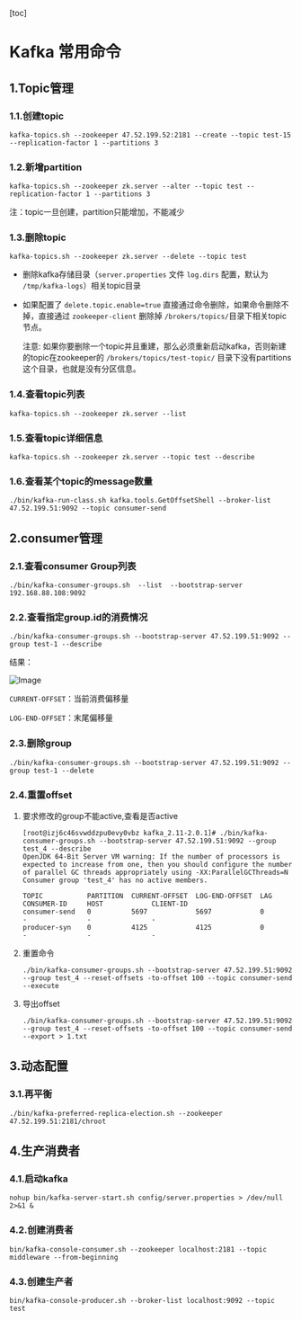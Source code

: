 [toc]



# Kafka 常用命令

## 1.Topic管理
### 1.1.创建topic
```
kafka-topics.sh --zookeeper 47.52.199.52:2181 --create --topic test-15 --replication-factor 1 --partitions 3
```
### 1.2.新增partition
```
kafka-topics.sh --zookeeper zk.server --alter --topic test --replication-factor 1 --partitions 3
```
注：topic一旦创建，partition只能增加，不能减少
### 1.3.删除topic
```
kafka-topics.sh --zookeeper zk.server --delete --topic test 
```
- 删除kafka存储目录（`server.properties` 文件 `log.dirs` 配置，默认为 `/tmp/kafka-logs`）相关topic目录

- 如果配置了 `delete.topic.enable=true` 直接通过命令删除，如果命令删除不掉，直接通过 `zookeeper-client` 删除掉 `/brokers/topics/`目录下相关topic节点。

  注意: 如果你要删除一个topic并且重建，那么必须重新启动kafka，否则新建的topic在zookeeper的 `/brokers/topics/test-topic/` 目录下没有partitions这个目录，也就是没有分区信息。
### 1.4.查看topic列表
```
kafka-topics.sh --zookeeper zk.server --list
```
### 1.5.查看topic详细信息
```
kafka-topics.sh --zookeeper zk.server --topic test --describe
```
### 1.6.查看某个topic的message数量
```
./bin/kafka-run-class.sh kafka.tools.GetOffsetShell --broker-list 47.52.199.51:9092 --topic consumer-send
```
## 2.consumer管理
### 2.1.查看consumer Group列表
```
./bin/kafka-consumer-groups.sh  --list  --bootstrap-server 192.168.88.108:9092
```
### 2.2.查看指定group.id的消费情况
```
./bin/kafka-consumer-groups.sh --bootstrap-server 47.52.199.51:9092 --group test-1 --describe
```
结果：

![Image](https://homan-blog.oss-cn-beijing.aliyuncs.com/study-demo/kafka-demo/20210317230203.png)

`CURRENT-OFFSET`：当前消费偏移量

`LOG-END-OFFSET`：末尾偏移量

### 2.3.删除group
```
./bin/kafka-consumer-groups.sh --bootstrap-server 47.52.199.51:9092 --group test-1 --delete
```
### 2.4.重置offset
1. 要求修改的group不能active,查看是否active

    ```
    [root@izj6c46svwddzpu0evy0vbz kafka_2.11-2.0.1]# ./bin/kafka-consumer-groups.sh --bootstrap-server 47.52.199.51:9092 --group test_4 --describe
    OpenJDK 64-Bit Server VM warning: If the number of processors is expected to increase from one, then you should configure the number of parallel GC threads appropriately using -XX:ParallelGCThreads=N
    Consumer group 'test_4' has no active members.

    TOPIC           PARTITION  CURRENT-OFFSET  LOG-END-OFFSET  LAG             CONSUMER-ID     HOST            CLIENT-ID
    consumer-send   0          5697            5697            0               -               -               -
    producer-syn    0          4125            4125            0               -               -               -
    ```

2. 重置命令

    ```
    ./bin/kafka-consumer-groups.sh --bootstrap-server 47.52.199.51:9092 --group test_4 --reset-offsets -to-offset 100 --topic consumer-send --execute
    ```

3. 导出offset

    ```
    ./bin/kafka-consumer-groups.sh --bootstrap-server 47.52.199.51:9092 --group test_4 --reset-offsets -to-offset 100 --topic consumer-send --export > 1.txt
    ```

## 3.动态配置
### 3.1.再平衡
```
./bin/kafka-preferred-replica-election.sh --zookeeper 47.52.199.51:2181/chroot
```
## 4.生产消费者
### 4.1.启动kafka
```
nohup bin/kafka-server-start.sh config/server.properties > /dev/null 2>&1 &
```
### 4.2.创建消费者
```
bin/kafka-console-consumer.sh --zookeeper localhost:2181 --topic middleware --from-beginning
```
### 4.3.创建生产者
```
bin/kafka-console-producer.sh --broker-list localhost:9092 --topic test
```

